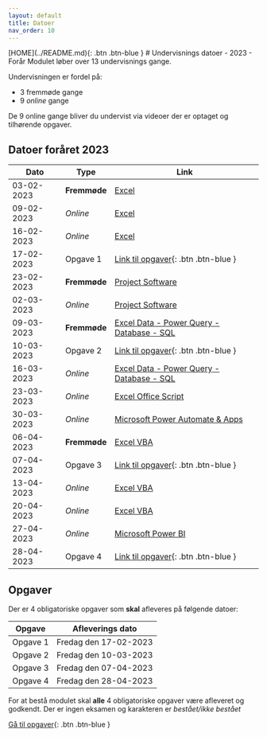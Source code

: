```yaml
---
layout: default
title: Datoer
nav_order: 10
---
```

<span class="fs-1">
[HOME](../README.md){: .btn .btn-blue }
</span>
# Undervisnings datoer - 2023 - Forår
Modulet løber over 13 undervisnings gange.

Undervisningen er fordel på:

- 3 fremmøde gange
- 9 *online* gange

De 9 online gange bliver du undervist via videoer der er optaget og tilhørende opgaver.

## Datoer foråret 2023

|Dato	        |Type         	|Link                                                                 	   |
|------------	|--------------	|------------------------------------------------------------------------- |
| 03-02-2023 	| **Fremmøde** 	| [Excel](../excel/README.md)                                         	   |
| 09-02-2023 	| *Online* 	    | [Excel](../excel/README.md)                                         	   |
| 16-02-2023 	| *Online* 	    | [Excel](../excel/README.md)                                       	   |
| 17-02-2023 	| Opgave 1   	| [Link til opgaver](../opgaver/README.md){: .btn .btn-blue }          	   |
| 23-02-2023 	| **Fremmøde** 	| [Project Software](../microsoftproject/README.md)                    	   |
| 02-03-2023 	| *Online* 	    | [Project Software](../microsoftproject/README.md)                    	   |
| 09-03-2023 	| **Fremmøde**	| [Excel Data - Power Query - Database - SQL](../databaser/README.md) 	   |
| 10-03-2023 	| Opgave 2    	| [Link til opgaver](../opgaver/README.md){: .btn .btn-blue }              |
| 16-03-2023 	| *Online*  	| [Excel Data - Power Query - Database - SQL](../databaser/README.md)      |
| 23-03-2023 	| *Online*  	| [Excel Office Script](../officescripts/README.md)                   	   |
| 30-03-2023 	| *Online*  	| [Microsoft Power Automate & Apps](../Microsoft_Power_Automate/README.md) |
| 06-04-2023	| **Fremmøde** 	| [Excel VBA](../vba/README.md)                	                           |
| 07-04-2023 	| Opgave 3    	| [Link til opgaver](../opgaver/README.md){: .btn .btn-blue }          	   |
| 13-04-2023 	| *Online* 	    | [Excel VBA](../vba/README.md)              	                           |
| 20-04-2023 	| *Online*      | [Excel VBA](../vba/README.md)                          	               |
| 27-04-2023 	| *Online* 	    | [Microsoft Power BI](../powerbi/README.md)                               |
| 28-04-2023 	| Opgave 4      | [Link til opgaver](../opgaver/README.md){: .btn .btn-blue }              |

## Opgaver
Der er 4 obligatoriske opgaver som **skal** afleveres på følgende datoer:

| Opgave   | Afleverings dato      |
|----------|-----------------------|
| Opgave 1 | Fredag den 17-02-2023 |
| Opgave 2 | Fredag den 10-03-2023 |
| Opgave 3 | Fredag den 07-04-2023 |
| Opgave 4 | Fredag den 28-04-2023 |

For at bestå modulet skal **alle** 4 obligatoriske opgaver være afleveret og godkendt. Der er ingen eksamen og karakteren er *bestået/ikke bestået*

[Gå til opgaver](../opgaver/README.md){: .btn .btn-blue }